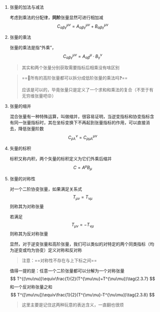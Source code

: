 1. 张量的加法与减法

   考虑到乘法的分配律，**同阶**张量显然可进行相加减
   $$
   C_{\alpha \beta \gamma }^{\mu \nu } = A_{\alpha \beta \gamma }^{\mu \nu } + B_{\alpha \beta \gamma }^{\mu \nu }\tag{2.3.2}
   $$

2. 张量的乘法

   张量的乘法是指“外乘”，
   $$
   C_{\alpha\beta\gamma}^{\mu\nu}=A_{\alpha\beta}^{\mu}\cdot B_{\gamma}^{\nu}\tag{2.3.2}
   $$

   > 其实和两个张量分别获取需要指标后相乘没有啥区别

   > ==🤔所有的高阶张量都可以拆分成低阶张量的乘法吗❓==
   >
   > 应该是可以的，毕竟张量只是定义了一个求和和乘法的复合（不至于有无穷维张量吧😡）

3. 张量的缩并

   混合张量有一种特殊运算，叫做缩并，很容易证明，当逆变指标和协变指标含有同一张量指标时，其在坐标变换下不再起到张量指标的作用，可以直接消去，降低张量阶数
   $$
   C_{\rho\lambda}^{\nu}=C_{\rho\mu\lambda}^{\mu\nu}\tag{2.3.3}
   $$

4. 矢量的标积

   标积又称内积，两个矢量的标积定义为它们外乘后缩并
   $$
   C=A^\mu B_\mu\tag{2.3.4}
   $$

5. 张量的对称性

   对一个二阶协变张量，如果满足关系式
   $$
   T_{\mu\nu}=T_{\nu\mu}\tag{2.3.5}
   $$
   则称其为对称张量

   若满足
   $$
   T_{\mu\nu}=-T_{\nu\mu}\tag{2.3.6}
   $$
   则称其为反对称张量

   显然，对于逆变张量和高阶张量，我们可以类似的对特定的两个同类指标（均为逆变或均为协变）定义对称和反对称

   > 注意：==对称性不存在与上下标之间==

   值得一提的是：任意一个二阶张量都可以分解为一个对称张量
   $$
   T^{(\mu\nu)}\equiv\frac{1}{2}(T^{\mu\nu}+T^{\nu\mu})\tag{2.3.7}
   $$
   和一个反对称张量之和
   $$
   T^{[\mu\nu]}\equiv\frac{1}{2}(T^{\mu\nu}-T^{\nu\mu})\tag{2.3.8}
   $$

   > 这里主要是记住这两种玩意的表达含义，一直翻也很烦

